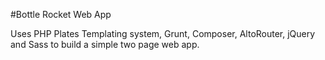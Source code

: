 #Bottle Rocket Web App

Uses PHP Plates Templating system, Grunt, Composer, AltoRouter, jQuery and Sass to build a simple two page web app.
